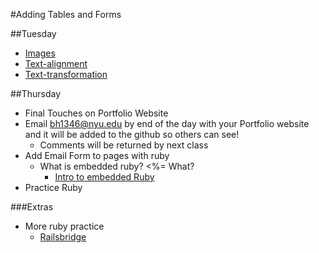 #Adding Tables and Forms

##Tuesday
- [Images](http://getbootstrap.com/css/#type-alignment)
- [Text-alignment](http://getbootstrap.com/css/#type-alignment)
- [Text-transformation](http://getbootstrap.com/css/#type-transformation)



##Thursday
- Final Touches on Portfolio Website
- Email bh1346@nyu.edu by end of the day with your Portfolio website and it will be added to the github so others can see!
	- Comments will be returned by next class
- Add Email Form to pages with ruby
	- What is embedded ruby? <%= What?
		- [Intro to embedded Ruby](https://www.startuprocket.com/articles/a-quick-introduction-to-embedded-ruby-a-k-a-erb-eruby)
- Practice Ruby

###Extras
- More ruby practice 
	- [Railsbridge](http://docs.railsbridge.org/ruby/ruby)
